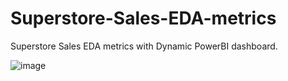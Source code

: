 # Superstore-Sales-EDA-metrics
Superstore Sales EDA metrics with Dynamic PowerBI dashboard.

![image](https://user-images.githubusercontent.com/26156577/144751056-43448b6b-bd65-4379-9c60-e0366c25a72b.png)

